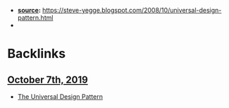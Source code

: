 - **[source](<source.md>):** https://steve-yegge.blogspot.com/2008/10/universal-design-pattern.html
- 

# Backlinks
## [October 7th, 2019](<October 7th, 2019.md>)
- [The Universal Design Pattern](<The Universal Design Pattern.md>)

